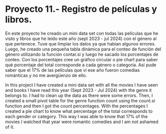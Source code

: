 # Proyecto 11.- Registro de películas y libros. 

En este proyecto he creado un mini data set con todas las películas que he visto y libros que he leído este año (sept 2023 - jul 2024) con el género al que pertenece. Tuve que limpiar los datos ya que habían algunos errores. Luego, he creado una pequeña tabla dinámica para el conteo de función del género utilizando la función contar.si y luego he sacado los porcentajes de conteo. Con los porcentajes cree un gráfico circular o pie chart para saber qué porcentaje del total corresponde a cada género o categoría. Así pude saber que el 17% de las películas que vi ese año fueron comedias románticas y no me avergüenzo de ello.

In this project I have created a mini data set with all the movies I have seen and books I have read this year (Sept 2023 - Jul 2024) with the genre it belongs to. I had to clean up the data as there were some errors. Then, I created a small pivot table for the genre function count using the count.si function and then I got the count percentages. With the percentages I created a pie chart to know what percentage of the total corresponds to each gender or category. This way I was able to know that 17% of the movies I watched that year were romantic comedies and I am not ashamed of it.

